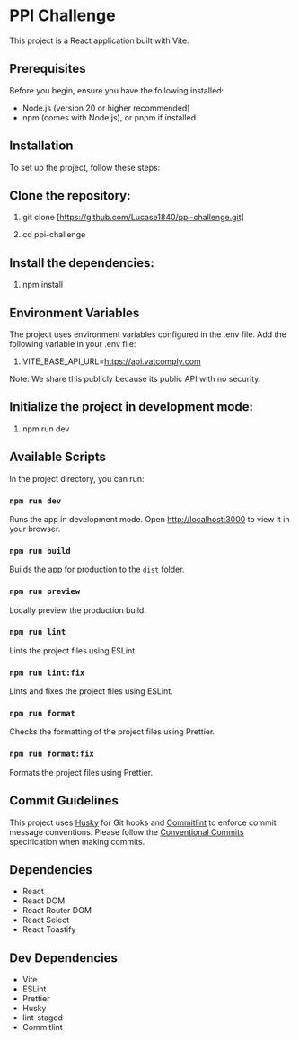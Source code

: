 # PPI Challenge

This project is a React application built with Vite.

## Prerequisites

Before you begin, ensure you have the following installed:

- Node.js (version 20 or higher recommended)
- npm (comes with Node.js), or pnpm if installed

## Installation

To set up the project, follow these steps:

## Clone the repository:

1. git clone [https://github.com/Lucase1840/ppi-challenge.git]

2. cd ppi-challenge

## Install the dependencies:

1. npm install

## Environment Variables

The project uses environment variables configured in the .env file.
Add the following variable in your .env file:

1. VITE_BASE_API_URL=https://api.vatcomply.com

Note: We share this publicly because its public API with no security.

## Initialize the project in development mode:

1. npm run dev

## Available Scripts

In the project directory, you can run:

### `npm run dev`

Runs the app in development mode.
Open [http://localhost:3000](http://localhost:3000) to view it in your browser.

### `npm run build`

Builds the app for production to the `dist` folder.

### `npm run preview`

Locally preview the production build.

### `npm run lint`

Lints the project files using ESLint.

### `npm run lint:fix`

Lints and fixes the project files using ESLint.

### `npm run format`

Checks the formatting of the project files using Prettier.

### `npm run format:fix`

Formats the project files using Prettier.

## Commit Guidelines

This project uses [Husky](https://typicode.github.io/husky/) for Git hooks and [Commitlint](https://commitlint.js.org/) to enforce commit message conventions. Please follow the [Conventional Commits](https://www.conventionalcommits.org/) specification when making commits.

## Dependencies

- React
- React DOM
- React Router DOM
- React Select
- React Toastify

## Dev Dependencies

- Vite
- ESLint
- Prettier
- Husky
- lint-staged
- Commitlint
